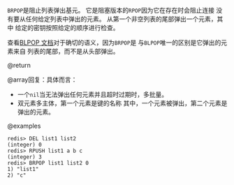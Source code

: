 `BRPOP`是阻止列表弹出基元。
它是阻塞版本的`RPOP`因为它在存在时会阻止连接
没有要从任何给定列表中弹出的元素。
从第一个非空列表的尾部弹出一个元素，其中
给定的密钥按照给定的顺序进行检查。

查看[BLPOP 文档][cb]对于确切的语义，因为`BRPOP`是
与`BLPOP`唯一的区别是它弹出的元素来自
列表的尾部，而不是从头部弹出。

[cb]: /commands/blpop

@return

@array回复：具体而言：

*   一个`nil`当无法弹出任何元素并且超时过期时，多批量。
*   双元素多主体，第一个元素是键的名称
    其中，一个元素被弹出，第二个元素是
    弹出的元素。

@examples

    redis> DEL list1 list2
    (integer) 0
    redis> RPUSH list1 a b c
    (integer) 3
    redis> BRPOP list1 list2 0
    1) "list1"
    2) "c"
